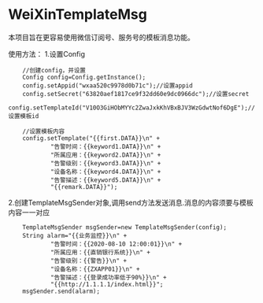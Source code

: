 # WeiXinTemplateMsg
本项目旨在更容易使用微信订阅号、服务号的模板消息功能。

使用方法：
1.设置Config

        //创建config，并设置
        Config config=Config.getInstance();
        config.setAppid("wxaa520c9978d0b71c");//设置appid
        config.setSecret("63820aef1817ce9f32dd60e9dc0966dc");//设置secret
        config.setTemplateId("V10O3GiHObMYYc2ZwaJxkKhVBxBJV3WzGdwtNof6DgE");//设置模板id
        
        //设置模板内容
        config.setTemplate("{{first.DATA}}\n" +
                "告警时间：{{keyword1.DATA}}\n" +
                "所属应用：{{keyword2.DATA}}\n" +
                "告警级别：{{keyword3.DATA}}\n" +
                "设备名称：{{keyword4.DATA}}\n" +
                "告警描述：{{keyword5.DATA}}\n" +
                "{{remark.DATA}}");
       
2.创建TemplateMsgSender对象,调用send方法发送消息.消息的内容须要与模板内容一一对应
        
        
        TemplateMsgSender msgSender=new TemplateMsgSender(config);
        String alarm="{{业务监控}}\n" +
                "告警时间：{{2020-08-10 12:00:01}}\n" +
                "所属应用：{{直销银行系统}}\n" +
                "告警级别：{{警告}}\n" +
                "设备名称：{{ZXAPP01}}\n" +
                "告警描述：{{登录成功率低于90%}}\n" +
                "{{http://1.1.1.1/index.html}}";
        msgSender.send(alarm);
